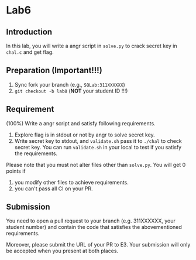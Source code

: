 # Lab6

## Introduction

In this lab, you will write a angr script in `solve.py` to crack secret key in `chal.c` and get flag.

## Preparation (Important!!!)

1. Sync fork your branch (e.g., `SQLab:311XXXXXX`)
2. `git checkout -b lab8` (**NOT** your student ID !!!)

## Requirement

(100%) Write a angr script and satisfy following requirements.
1. Explore flag is in stdout or not by angr to solve secret key.
2. Write secret key to stdout, and `validate.sh` pass it to `./chal` to check secret key.
You can run `validate.sh` in your local to test if you satisfy the requirements.

Please note that you must not alter files other than `solve.py`. You will get 0 points if

1. you modify other files to achieve requirements.
2. you can't pass all CI on your PR.

## Submission

You need to open a pull request to your branch (e.g. 311XXXXXX, your student number) and contain the code that satisfies the abovementioned requirements.

Moreover, please submit the URL of your PR to E3. Your submission will only be accepted when you present at both places.
